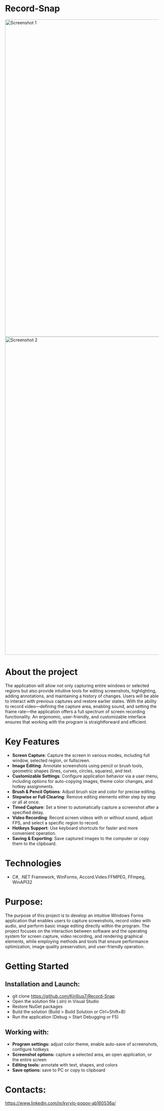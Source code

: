 # Record-Snap

<img alt="Screenshot 1" width="800" height="1038" alt="image" src="https://github.com/user-attachments/assets/a639e20e-dd3e-427e-97bd-2af042b43d51" />
<img alt="Screenshot 2" width="800" height="1041" alt="image" src="https://github.com/user-attachments/assets/1c5a34bc-f871-4165-b97f-956e9f106086" />

# About the project
The application will allow not only capturing entire windows or selected regions but also provide intuitive tools for editing screenshots, highlighting, adding annotations, and maintaining a history of changes. Users will be able to interact with previous captures and restore earlier states. With the ability to record video—defining the capture area, enabling sound, and setting the frame rate—the application offers a full spectrum of screen recording functionality. An ergonomic, user-friendly, and customizable interface ensures that working with the program is straightforward and efficient.

# Key Features

- **Screen Capture**: Capture the screen in various modes, including full window, selected region, or fullscreen.  
- **Image Editing**: Annotate screenshots using pencil or brush tools, geometric shapes (lines, curves, circles, squares), and text.  
- **Customizable Settings**: Configure application behavior via a user menu, including options for auto-copying images, theme color changes, and hotkey assignments.  
- **Brush & Pencil Options**: Adjust brush size and color for precise editing.  
- **Stepwise or Full Clearing**: Remove editing elements either step by step or all at once.  
- **Timed Capture**: Set a timer to automatically capture a screenshot after a specified delay.  
- **Video Recording**: Record screen videos with or without sound, adjust FPS, and select a specific region to record.  
- **Hotkeys Support**: Use keyboard shortcuts for faster and more convenient operation.  
- **Saving & Exporting**: Save captured images to the computer or copy them to the clipboard.

# Technologies
- C#, .NET Framework, WinForms, Accord.Video.FFMPEG, FFmpeg, WinAPI32

# Purpose: 
The purpose of this project is to develop an intuitive Windows Forms application that enables users to capture screenshots, record video with audio, and perform basic image editing directly within the program. The project focuses on the interaction between software and the operating system for screen capture, video recording, and rendering graphical elements, while employing methods and tools that ensure performance optimization, image quality preservation, and user-friendly operation.

# Getting Started

## Installation and Launch:
- git clone https://github.com/Kirillius7/Record-Snap
- Open the solution file (.sln) in Visual Studio
- Restore NuGet packages
- Build the solution (Build > Build Solution or Ctrl+Shift+B)
- Run the application (Debug > Start Debugging or F5)

## Working with:
- **Program settings:** adjust color theme, enable auto-save of screenshots, configure hotkeys
- **Screenshot options:** capture a selected area, an open application, or the entire screen
- **Editing tools:** annotate with text, shapes, and colors
- **Save options:** save to PC or copy to clipboard

# Contacts:
https://www.linkedin.com/in/kyrylo-popov-ab160536a/
